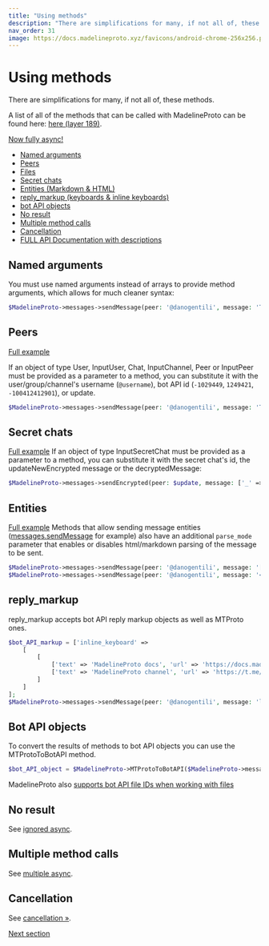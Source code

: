 ```yaml
---
title: "Using methods"
description: "There are simplifications for many, if not all of, these methods."
nav_order: 31
image: https://docs.madelineproto.xyz/favicons/android-chrome-256x256.png
---
```

# Using methods

There are simplifications for many, if not all of, these methods.

A list of all of the methods that can be called with MadelineProto can be found here: [here (layer 189)](https://docs.madelineproto.xyz/API_docs/).

 [Now fully async!](https://docs.madelineproto.xyz/docs/ASYNC.html)

* [Named arguments](#named-arguments)
* [Peers](#peers)
* [Files](https://docs.madelineproto.xyz/docs/FILES.html)
* [Secret chats](#secret-chats)
* [Entities (Markdown & HTML)](#entities)
* [reply_markup (keyboards & inline keyboards)](#reply_markup)
* [bot API objects](#bot-api-objects)
* [No result](#no-result)
* [Multiple method calls](#multiple-method-calls)
* [Cancellation](#cancellation)
* [FULL API Documentation with descriptions](https://docs.madelineproto.xyz/API_docs/methods/)

## Named arguments

You must use named arguments instead of arrays to provide method arguments, which allows for much cleaner syntax:

```php
$MadelineProto->messages->sendMessage(peer: '@danogentili', message: 'Testing MadelineProto...');
```

## Peers
[Full example](https://github.com/danog/MadelineProto/blob/v8/bot.php)

If an object of type User, InputUser, Chat, InputChannel, Peer or InputPeer must be provided as a parameter to a method, you can substitute it with the user/group/channel's username (`@username`), bot API id (`-1029449`, `1249421`, `-100412412901`), or update.  

```php
$MadelineProto->messages->sendMessage(peer: '@danogentili', message: 'Testing MadelineProto...');
```


## Secret chats
[Full example](https://github.com/danog/MadelineProto/blob/v8/examples/secret_bot.php)
If an object of type InputSecretChat must be provided as a parameter to a method, you can substitute it with the secret chat's id, the updateNewEncrypted message or the decryptedMessage:

```php
$MadelineProto->messages->sendEncrypted(peer: $update, message: ['_' => 'decryptedMessage', 'ttl' => 0, 'message' => 'Hi']);
```


## Entities
[Full example](https://github.com/danog/MadelineProto/blob/v8/tests/testing.php)
Methods that allow sending message entities ([messages.sendMessage](http://docs.madelineproto.xyz/API_docs/methods/messages_sendMessage.html) for example) also have an additional `parse_mode` parameter that enables or disables html/markdown parsing of the message to be sent.

```php
$MadelineProto->messages->sendMessage(peer: '@danogentili', message: '[Testing Markdown in MadelineProto](https://docs.madelineproto.xyz)', parse_mode:  'Markdown');
$MadelineProto->messages->sendMessage(peer: '@danogentili', message: '<a href="https://docs.madelineproto.xyz">Testing HTML in MadelineProto</a>', parse_mode:  'HTML');
```



## reply_markup
reply_markup accepts bot API reply markup objects as well as MTProto ones.

```php
$bot_API_markup = ['inline_keyboard' => 
    [
        [
            ['text' => 'MadelineProto docs', 'url' => 'https://docs.madelineproto.xyz'],
            ['text' => 'MadelineProto channel', 'url' => 'https://t.me/MadelineProto']
        ]
    ]
];
$MadelineProto->messages->sendMessage(peer: '@danogentili', message: 'lel', reply_markup: $bot_API_markup);
```


## Bot API objects
To convert the results of methods to bot API objects you can use the MTProtoToBotAPI method.

```php
$bot_API_object = $MadelineProto->MTProtoToBotAPI($MadelineProto->messages->sendMessage(peer: '@danogentili', message: 'lel'));
```

MadelineProto also [supports bot API file IDs when working with files](FILES.html)


## No result

See [ignored async](https://docs.madelineproto.xyz/docs/ASYNC.html#ignored-async).  

## Multiple method calls

See [multiple async](https://docs.madelineproto.xyz/docs/ASYNC.html#multiple-async).  

## Cancellation

See [cancellation &raquo;](https://docs.madelineproto.xyz/docs/ASYNC.html#cancellation).  

<a href="https://docs.madelineproto.xyz/docs/CONTRIB.html">Next section</a>